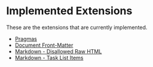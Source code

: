 # Implemented Extensions

These are the extensions that are currently implemented.

- [Pragmas](/docs/extensions/pragmas.md)
- [Document Front-Matter](/docs/extensions/front-matter.md)
- [Markdown - Disallowed Raw HTML](/docs/extensions/disallowed-raw_html.md)
- [Markdown - Task List Items](/docs/extensions/task-list-items.md)
